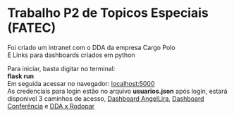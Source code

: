 # Trabalho P2 de Topicos Especiais (FATEC)

Foi criado um intranet com o DDA da empresa Cargo Polo <br>
E Links para dashboards criados em python

Para iniciar, basta digitar no terminal: <br> <b>flask run</b> <br>Em seguida acessar no navegador: <a href="http://localhost:5000/">localhost:5000</a>
<br>As credenciais para login estão no arquivo <b>usuarios.json</b> após login, estará disponivel 3 caminhos de acesso, <a href="https://cargopolo.streamlit.app/">Dashboard AngelLira</a>, <a href="https://controle.streamlit.app/">Dashboard Conferência</a> e <a href="[/exibir_dados](http://localhost:5000/exibir_dados)">DDA x Rodopar</a>
